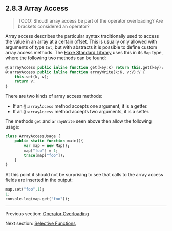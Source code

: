 ## 2.8.3 Array Access

>TODO: Shoudl array access be part of the operator overloading? Are brackets considered an operator?



Array access describes the particular syntax traditionally used to access the value in an array at a certain offset. This is usually only allowed with arguments of type `Int`, but with abstracts it is possible to define custom array access methods. The [Haxe Standard Library](6-Standard_Library.md) uses this in its `Map` type, where the following two methods can be found:

```haxe
@:arrayAccess public inline function get(key:K) return this.get(key);
@:arrayAccess public inline function arrayWrite(k:K, v:V):V {
	this.set(k, v);
	return v;
}
```
There are two kinds of array access methods:



* If an `@:arrayAccess` method accepts one argument, it is a getter.
* If an `@:arrayAccess` method accepts two arguments, it is a setter.


The methods `get` and `arrayWrite` seen above then allow the following usage:

```haxe
class ArrayAccessUsage {
	public static function main(){
		var map = new Map();
		map["foo"] = 1;
		trace(map["foo"]);
	}
}
```
At this point it should not be surprising to see that calls to the array access fields are inserted in the output:

```haxe
map.set("foo",1);
1;
console.log(map.get("foo"));
```

---

Previous section: [Operator Overloading](2.8.2-Operator_Overloading.md)

Next section: [Selective Functions](2.8.4-Selective_Functions.md)